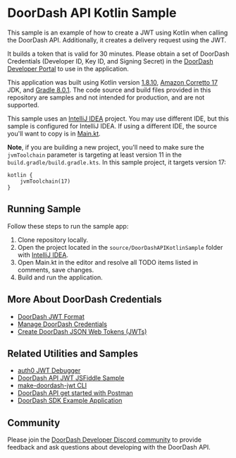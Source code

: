 # DoorDash API Kotlin Sample

This sample is an example of how to create a JWT using Kotlin when calling the DoorDash API. Additionally, it creates a delivery request using the JWT.

It builds a token that is valid for 30 minutes. Please obtain a set of DoorDash Credentials (Developer ID, Key ID, and Signing Secret) in the [DoorDash Developer Portal](https://developer.doordash.com/portal/integration/drive/credentials) to use in the application.

This application was built using Kotlin version [1.8.10](https://github.com/JetBrains/kotlin), [Amazon Corretto 17](https://docs.aws.amazon.com/corretto/latest/corretto-17-ug/downloads-list.html) JDK, and [Gradle 8.0.1](https://gradle.org/install/). The code source and build files provided in this repository are samples and not intended for production, and are not supported. 

This sample uses an [IntelliJ IDEA](https://www.jetbrains.com/idea/) project. You may use different IDE, but this sample is configured for IntelliJ IDEA. If using a different IDE, the source you'll want to copy is in [Main.kt](source/DoorDashAPIKotlinSample/src/main/kotlin/Main.kt).

**Note**, if you are building a new project, you'll need to make sure the ```jvmToolchain``` parameter is targeting at least version 11 in the ```build.gradle/build.gradle.kts```. In this sample project, it targets version 17:

    kotlin {
        jvmToolchain(17)
    }

## Running Sample

Follow these steps to run the sample app:

1. Clone repository locally.
2. Open the project located in the ```source/DoorDashAPIKotlinSample``` folder with [IntelliJ IDEA](https://www.jetbrains.com/idea/).
3. Open Main.kt in the editor and resolve all TODO items listed in comments, save changes.
4. Build and run the application.

## More About DoorDash Credentials

- [DoorDash JWT Format](https://developer.doordash.com/en-US/docs/drive/reference/JWTs/)
- [Manage DoorDash Credentials](https://developer.doordash.com/en-US/docs/drive/how_to/manage_credentials/)
- [Create DoorDash JSON Web Tokens (JWTs)](https://developer.doordash.com/en-US/docs/drive/how_to/JWTs)

## Related Utilities and Samples

- [auth0 JWT Debugger](https://jwt.io/)
- [DoorDash API JWT JSFiddle Sample](https://bit.ly/doordashapi)
- [make-doordash-jwt CLI](https://github.com/infin8x/make-doordash-jwt)
- [DoorDash API get started with Postman](https://developer.doordash.com/en-US/docs/drive/tutorials/get_started_postman/)
- [DoorDash SDK Example Application](https://github.com/doordash-oss/doordash_sdk_example_application)

## Community

Please join the [DoorDash Developer Discord community](https://discord.com/channels/951208871828013066/951208872478113875) to provide feedback and ask questions about developing with the DoorDash API.
